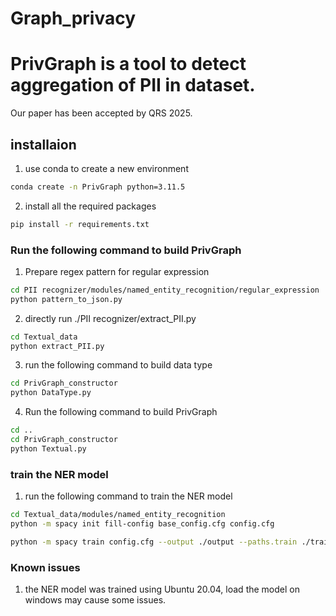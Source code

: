 # Graph_privacy

# PrivGraph is a tool to detect aggregation of PII in dataset.

Our paper has been accepted by QRS 2025.

## installaion

1. use conda to create a new environment
```bash
conda create -n PrivGraph python=3.11.5
```

2. install all the required packages
```bash
pip install -r requirements.txt
```


### Run the following command to build PrivGraph
1. Prepare regex pattern for regular expression
```bash
cd PII recognizer/modules/named_entity_recognition/regular_expression
python pattern_to_json.py
```

2. directly run ./PII recognizer/extract_PII.py
```bash
cd Textual_data
python extract_PII.py
```

3. run the following command to build data type
```bash
cd PrivGraph_constructor
python DataType.py
```

4. Run the following command to build PrivGraph
```bash
cd ..
cd PrivGraph_constructor
python Textual.py
```

### train the NER model
1. run the following command to train the NER model
```bash
cd Textual_data/modules/named_entity_recognition
python -m spacy init fill-config base_config.cfg config.cfg

python -m spacy train config.cfg --output ./output --paths.train ./train.spacy --paths.dev ./validate.spacy | tee output.txt
```

### Known issues
1. the NER model was trained using Ubuntu 20.04, load the model on windows may cause some issues.
